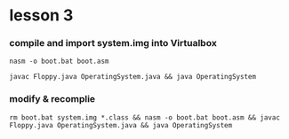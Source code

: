 # lesson 3


### compile and import system.img into Virtualbox
```
nasm -o boot.bat boot.asm
```

```
javac Floppy.java OperatingSystem.java && java OperatingSystem
```


### modify & recomplie

```
rm boot.bat system.img *.class && nasm -o boot.bat boot.asm && javac Floppy.java OperatingSystem.java && java OperatingSystem
```